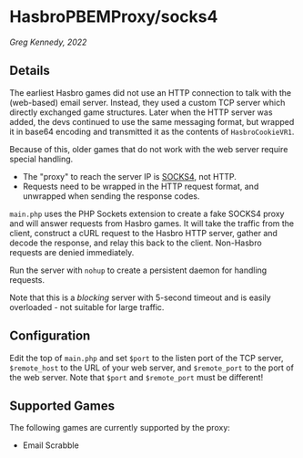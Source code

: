 # HasbroPBEMProxy/socks4
_Greg Kennedy, 2022_

## Details
The earliest Hasbro games did not use an HTTP connection to talk with the (web-based) email server.  Instead, they used a custom TCP server which directly exchanged game structures.  Later when the HTTP server was added, the devs continued to use the same messaging format, but wrapped it in base64 encoding and transmitted it as the contents of `HasbroCookieVR1`.

Because of this, older games that do not work with the web server require special handling.
* The "proxy" to reach the server IP is [SOCKS4](https://en.wikipedia.org/wiki/SOCKS), not HTTP.
* Requests need to be wrapped in the HTTP request format, and unwrapped when sending the response codes.

`main.php` uses the PHP Sockets extension to create a fake SOCKS4 proxy and will answer requests from Hasbro games.  It will take the traffic from the client, construct a cURL request to the Hasbro HTTP server, gather and decode the response, and relay this back to the client.  Non-Hasbro requests are denied immediately.

Run the server with `nohup` to create a persistent daemon for handling requests.

Note that this is a *blocking* server with 5-second timeout and is easily overloaded - not suitable for large traffic.

## Configuration
Edit the top of `main.php` and set `$port` to the listen port of the TCP server, `$remote_host` to the URL of your web server, and `$remote_port` to the port of the web server.  Note that `$port` and `$remote_port` must be different!

## Supported Games
The following games are currently supported by the proxy:

* Email Scrabble
